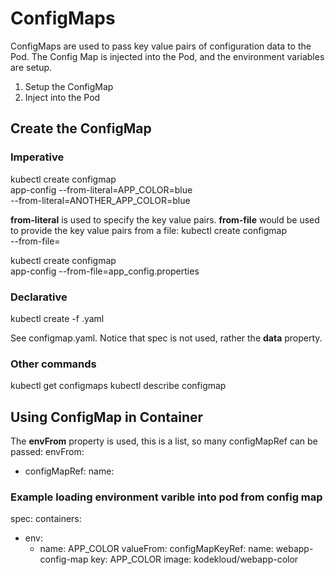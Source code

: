 # ConfigMaps

ConfigMaps are used to pass key value pairs of configuration data to the Pod.
The Config Map is injected into the Pod, and the environment variables are setup.

1. Setup the ConfigMap
2. Inject into the Pod

## Create the ConfigMap
### Imperative
kubectl create configmap \
  app-config --from-literal=APP_COLOR=blue \
             --from-literal=ANOTHER_APP_COLOR=blue

**from-literal** is used to specify the key value pairs. **from-file** would be used to provide the key value pairs from a file:
kubectl create configmap \
  <config-name> --from-file=<path-to-file>

kubectl create configmap \
  app-config --from-file=app_config.properties

### Declarative
kubectl create -f <configmap>.yaml

See configmap.yaml.
Notice that spec is not used, rather the **data** property.

### Other commands
kubectl get configmaps
kubectl describe configmap <name>

## Using ConfigMap in Container
The **envFrom** property is used, this is a list, so many configMapRef can be passed:
envFrom:
  - configMapRef:
    name: <config-map-name>

### Example loading environment varible into pod from config map
spec:
  containers:
  - env:
    - name: APP_COLOR
      valueFrom:
        configMapKeyRef:
          name: webapp-config-map
          key: APP_COLOR
    image: kodekloud/webapp-color

  